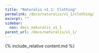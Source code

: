 ```yaml
---
title: "Naturalis v1.1: Clothing"
permalink: /docs/naturalis/v1_1/clothing/
excerpt: ""
sidebar:
  nav: docs_naturalis_v1_1
parent_url: /docs/naturalis/v1_1/
---
```


{% include_relative content.md %}

